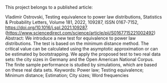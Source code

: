 This project belongs to a published article:

Vladimir Ostrovski,
Testing equivalence to power law distributions,
Statistics & Probability Letters,
Volume 181,
2022,
109287,
ISSN 0167-7152,
https://doi.org/10.1016/j.spl.2021.109287.
(https://www.sciencedirect.com/science/article/pii/S0167715221002492)
Abstract: We introduce a new test for equivalence to power law distributions. The test is based on the minimum distance method. The critical value can be calculated using the asymptotic approximation or can be estimated by bootstrapping. We apply the proposed test to two real data sets: the city sizes in Germany and the Open American National Corpus. The finite sample performance is studied by simulations, which are based on these real data sets.
Keywords: Power law; Testing equivalence; Minimum distance; Estimation; City sizes; Word frequencies
